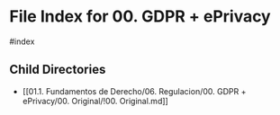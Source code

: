 # File Index for 00. GDPR + ePrivacy
#index

## Child Directories

- [[01.1. Fundamentos de Derecho/06. Regulacion/00. GDPR + ePrivacy/00. Original/!00. Original.md]]

